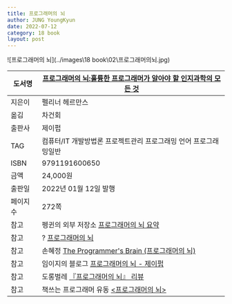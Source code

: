 ```yaml
---
title: 프로그래머의 뇌
author: JUNG YoungKyun
date: 2022-07-12
category: 18 book
layout: post
---
```


![프로그래머의 뇌](../images\18 book\02\프로그래머의뇌.jpg)

|도서명|[프로그래머의 뇌:훌륭한 프로그래머가 알아야 할 인지과학의 모든 것](http://www.kyobobook.co.kr/product/detailViewKor.laf?ejkGb=KOR&mallGb=KOR&barcode=9791191600650)|
|---|---|
|지은이|펠리너 헤르만스|
|옮김|차건회|
|출판사|제이펍|
|TAG|컴퓨터/IT 개발방법론 프로젝트관리 프로그래밍 언어 프로그래밍일반|
|ISBN|9791191600650|
|금액|24,000원|
|출판일|2022년 01월 12일 발행|
|페이지수|272쪽|
|참고|펭귄의 외부 저장소 [프로그래머의 뇌 요약](https://seungyeop-lee.github.io/blog/post/%ED%94%84%EB%A1%9C%EA%B7%B8%EB%9E%98%EB%A8%B8%EC%9D%98-%EB%87%8C-%EC%9A%94%EC%95%BD/)|
|참고|? [프로그래머의 뇌](https://bookshelf.benelog.net/the-programmer-s-brain/)|
|참고|손혜정 [The Programmer's Brain (프로그래머의 뇌)](https://hjson.tistory.com/m/70)|
|참고|임이지의 블로그 [프로그래머의 뇌 - 제이펍](https://overface.tistory.com/737)|
|참고|도롱벌레 [『프로그래머의 뇌』 리뷰](https://okky.kr/article/1210921)|
|참고|책쓰는 프로그래머 유동 [<프로그래머의 뇌>](https://brunch.co.kr/@yudong/195)|

